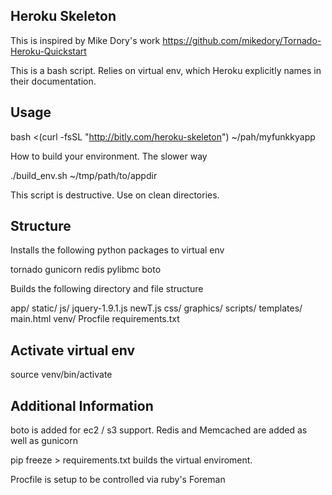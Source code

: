 

Heroku Skeleton
-------------

This is inspired by Mike Dory's work
https://github.com/mikedory/Tornado-Heroku-Quickstart

This is a bash script. Relies on 
virtual env, which Heroku explicitly
names in their documentation.

Usage
------

  bash <(curl -fsSL "http://bitly.com/heroku-skeleton") ~/pah/myfunkkyapp
  

How to build your environment. The slower way

  ./build_env.sh ~/tmp/path/to/appdir

This script is destructive. Use on clean directories.


Structure
---------

Installs the following python
packages to virtual env

  tornado
  gunicorn
  redis
  pylibmc
  boto

Builds the following directory
and file structure

app/
    static/
        js/
          jquery-1.9.1.js
          newT.js
        css/
        graphics/
    scripts/
    templates/
        main.html
venv/
Procfile
requirements.txt



Activate virtual env
--------------

  source venv/bin/activate


Additional Information
------------------

boto is added for ec2 / s3 support. Redis
and Memcached are added as well as gunicorn

pip freeze > requirements.txt builds the 
virtual enviroment.

Procfile is setup to be controlled via ruby's Foreman

